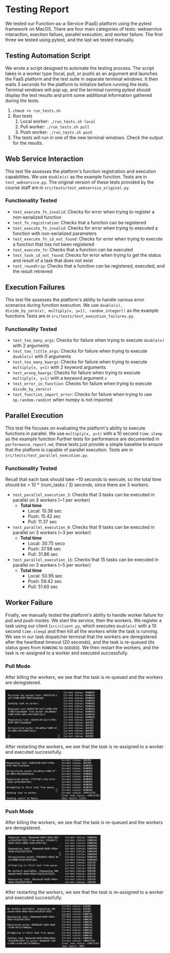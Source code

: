 # Testing Report

We tested our Function-as-a-Service (FaaS) platform using the pytest framework on MacOS. There are four main categories of tests: webservice interaction, exection failues, parallel execution, and worker failure. The first three we tested using pytest, and the last we tested manually.

## Testing Automation Script

We wrote a script designed to automate the testing process. The script takes in a worker type (local, pull, or push) as an argument and launches the FaaS platform and the test suite in separate terminal windows. It then waits 3 seconds for the platform to initialize before running the tests. Terminal windows will pop up, and the terminal running pytest should display the test results and print some additional information gathered during the tests.

1. `chmod +x run_tests.sh`
2. Run tests
   1. Local worker: `./run_tests.sh local`
   2. Pull worker: `./run_tests.sh pull`
   3. Push worker: `./run_tests.sh push`
3. The tests will run in one of the new terminal windows. Check the output for the results.

## Web Service Interaction

This test file assesses the platform's function registration and execution capabilities. We use `double(x)` as the example function. Tests are in `test_webservice.py`. The original version of these tests provided by the course staff are in `src/tests/test_webservice_original.py`.

### Functionality Tested

- `test_execute_fn_invalid`: Checks for error when trying to register a non-serialized function
- `test_fn_registration`: Checks that a function can be registered
- `test_execute_fn_invalid`: Checks for error when trying to executed a function with non-serialized parameters
- `test_execute_fn_id_not_found`: Checks for error when trying to execute a function that has not been registered
- `test_execute_fn`: Checks that a function can be executed
- `test_task_id_not_found`: Checks for error when trying to get the status and result of a task that does not exist
- `test_roundtrip`: Checks that a function can be registered, executed, and the result retrieved

## Execution Failures

This test file assesses the platform's ability to handle various error scenarios during function execution. We use `double(x), divide_by_zero(x), multiply(x, y=1), random_integer()` as the example functions Tests are in `src/tests/test_execution_failures.py`.

### Functionality Tested

- `test_too_many_args`: Checks for failure when trying to execute `double(x)` with 2 arguments
- `test_too_little_args`: Checks for failure when trying to execute `double(x)` with 0 arguments
- `test_too_many_kwargs`: Checks for failure when trying to execute `multiply(x, y=1)` with 2 keyword arguments
- `test_wrong_kwargs`: Checks for failure when trying to execute `multiply(x, y=1)` with a keyword argument `z`
- `test_error_in_function`: Checks for failure when trying to execute `divide_by_zero(x)`
- `test_function_import_error`: Checks for failure when trying to use `np.random.randint` when numpy is not imported

## Parallel Execution

This test file focuses on evaluating the platform's ability to execute functions in parallel. We use `multiply(x, y=1)` with a 10 second `time.sleep` as the example function Further tests for performance are documented in `performance_report.md`; these tests just provide a simple baseline to ensure that the platform is capable of parallel execution. Tests are in `src/tests/test_parallel_execution.py`.

### Functionality Tested

Recall that each task should take ~10 seconds to execute, so the total time should be > 10 * (num_tasks / 3) seconds, since there are 3 workers.

- `test_parallel_execution_3`: Checks that 3 tasks can be executed in parallel on 3 workers (~1 per worker)
  - **Total time**
    - Local: 10.36 sec
    - Push: 15.42 sec
    - Pull: 11.37 sec
- `test_parallel_execution_9`: Checks that 9 tasks can be executed in parallel on 3 workers (~3 per worker)
  - **Total time**
    - Local: 30.75 seco
    - Push: 37.98 sec
    - Pull: 31.86 sec
- `test_parallel_execution_15`: Checks that 15 tasks can be executed in parallel on 3 workers (~5 per worker)
  - **Total time**
    - Local: 50.95 sec
    - Push: 59.42 sec
    - Pull: 51.60 sec

## Worker Failure

Finally, we manually tested the platform's ability to handle worker failure for pull and push modes. We start the service, then the workers. We register a task using our client (`src/client.py`, which executes `double(x)` with a 10 second `time.sleep`) and then kill all the workers while the task is running. We see in our task dispatcher terminal that the workers are deregistered after the heartbeat timeout (20 seconds), and the task is re-queued (its status goes from `RUNNING` to `QUEUED`). We then restart the workers, and the task is re-assigned to a worker and executed successfully.

### Pull Mode

After killing the workers, we see that the task is re-queued and the workers are deregistered.

<img src="figures/pull1.png" alt="pull1" width="300"/>

After restarting the workers, we see that the task is re-assigned to a worker and executed successfully.

<img src="figures/pull2.png" alt="pull2" width="300"/>

### Push Mode

After killing the workers, we see that the task is re-queued and the workers are deregistered.

<img src="figures/push1.png" alt="push1" width="300"/>

After restarting the workers, we see that the task is re-assigned to a worker and executed successfully.

<img src="figures/push2.png" alt="push2" width="300"/>

